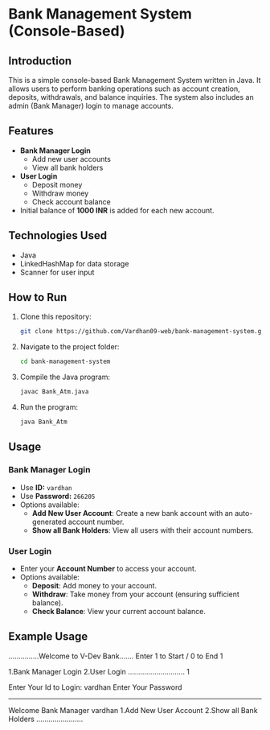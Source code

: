 # Bank Management System (Console-Based)

## Introduction

This is a simple console-based Bank Management System written in Java. It allows users to perform banking operations such as account creation, deposits, withdrawals, and balance inquiries. The system also includes an admin (Bank Manager) login to manage accounts.

## Features

- **Bank Manager Login**
  - Add new user accounts
  - View all bank holders
- **User Login**
  - Deposit money
  - Withdraw money
  - Check account balance
- Initial balance of **1000 INR** is added for each new account.

## Technologies Used

- Java
- LinkedHashMap for data storage
- Scanner for user input

## How to Run

1. Clone this repository:
   ```sh
   git clone https://github.com/Vardhan09-web/bank-management-system.git
   ```
2. Navigate to the project folder:
   ```sh
   cd bank-management-system
   ```
3. Compile the Java program:
   ```sh
   javac Bank_Atm.java
   ```
4. Run the program:
   ```sh
   java Bank_Atm
   ```

## Usage

### Bank Manager Login

- Use **ID:** `vardhan`
- Use **Password:** `266205`
- Options available:
  - **Add New User Account**: Create a new bank account with an auto-generated account number.
  - **Show all Bank Holders**: View all users with their account numbers.

### User Login

- Enter your **Account Number** to access your account.
- Options available:
  - **Deposit**: Add money to your account.
  - **Withdraw**: Take money from your account (ensuring sufficient balance).
  - **Check Balance**: View your current account balance.

## Example Usage

...............Welcome to V-Dev Bank.......
Enter 1 to Start / 0 to End
1

1.Bank Manager Login
2.User Login
............................
1

Enter Your Id to Login:
vardhan
Enter Your Password
******
Welcome Bank Manager vardhan
1.Add New User Account
2.Show all Bank Holders
.......................




